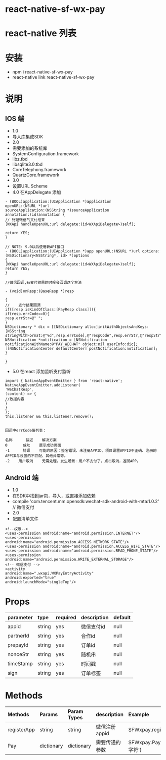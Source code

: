 # react-native-sf-wx-pay

# react-native 列表

# 安装
* npm i react-native-sf-wx-pay
* react-native link  react-native-sf-wx-pay
# 说明
## IOS 端
* 1.0
* 导入库集成SDK
* 2.0
* 需要添加的系统库
* SystemConfiguration.framework
* libz.tbd
* libsqlite3.0.tbd
* CoreTelephony.framework
* QuartzCore.framework
* 3.0
* 设置URL Scheme
* 4.0 在AppDelegate 添加
```
- (BOOL)application:(UIApplication *)application
openURL:(NSURL *)url
sourceApplication:(NSString *)sourceApplication
annotation:(id)annotation {
// 处理微信的支付结果
[WXApi handleOpenURL:url delegate:(id<WXApiDelegate>)self];

return YES;
}

// NOTE: 9.0以后使用新API接口
- (BOOL)application:(UIApplication *)app openURL:(NSURL *)url options:(NSDictionary<NSString*, id> *)options
{
[WXApi handleOpenURL:url delegate:(id<WXApiDelegate>)self];
return YES;
}

//微信回调,有支付结果的时候会回调这个方法

- (void)onResp:(BaseResp *)resp

{
//    支付结果回调
if([resp isKindOfClass:[PayResp class]]){
if(resp.errCode==0){
resp.errStr=@" ";
}
NSDictionary * dic = [[NSDictionary alloc]initWithObjectsAndKeys:[NSString stringWithFormat:@"%d",resp.errCode],@"respCode",resp.errStr,@"respStr",nil];
NSNotification *notification = [NSNotification notificationWithName:@"PAY_WECHAT" object:nil userInfo:dic];
[[NSNotificationCenter defaultCenter] postNotification:notification];
}

}
```
* 5.0 在react 添加监听支付监听
```
import { NativeAppEventEmitter } from 'react-native';
NativeAppEventEmitter.addListener(
'WeChatResp',
(content) => {
//数据内容
}
}
);
this.listener && this.listener.remove();


回调中errCode值列表：

名称      描述    解决方案
0       成功    展示成功页面
-1      错误    可能的原因：签名错误、未注册APPID、项目设置APPID不正确、注册的APPID与设置的不匹配、其他异常等。
-2    用户取消    无需处理。发生场景：用户不支付了，点击取消，返回APP。
```

## Android 端
* 1.0
* 在SDK中找到jar包，导入，或直接添加依赖
* compile 'com.tencent.mm.opensdk:wechat-sdk-android-with-mta:1.0.2' // 微信支付
* 2.0
* 配置清单文件
```
<!--权限-->
<uses-permission android:name="android.permission.INTERNET"/>
<uses-permission android:name="android.permission.ACCESS_NETWORK_STATE"/>
<uses-permission android:name="android.permission.ACCESS_WIFI_STATE"/>
<uses-permission android:name="android.permission.READ_PHONE_STATE"/>
<uses-permission android:name="android.permission.WRITE_EXTERNAL_STORAGE"/>
<!-- 微信支付 -->
<activity
android:name=".wxapi.WXPayEntryActivity"
android:exported="true"
android:launchMode="singleTop"/>
```

# Props
|  parameter  |  type  |  required  |   description  |  default  |
|:-----|:-----|:-----|:-----|:-----|
|appid|string|yes|微信支付id|null|
|partnerId|string|yes|合作id|null|
|prepayId|string|yes|订单id|null|
|nonceStr|string|yes|随机串|null|
|timeStamp|string|yes|时间戳|null|
|sign|string|yes|订单标签|null|

# Methods
|  Methods  |  Params  |  Param Types  |   description  |  Example  |
|:-----|:-----|:-----|:-----|:-----|
|registerApp|string|string|微信注册appid|SFWxpay.registerApp('')|
|Pay|dictionary|dictionary|需要传递的参数|SFWxpay.Pay(‘填写多个字符')|


